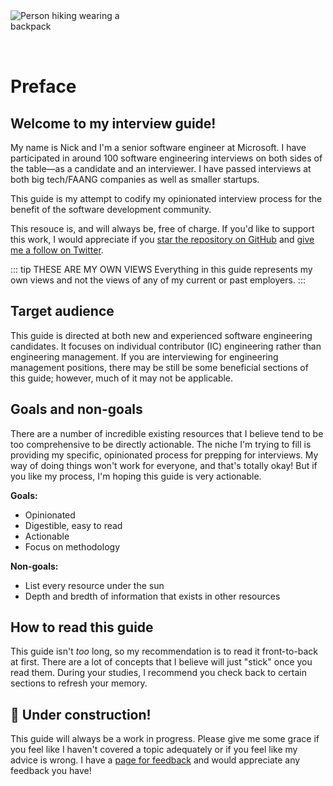 <img style="margin: 0 auto; max-width:15rem; margin-bottom: 2rem" alt="Person hiking wearing a backpack" src="/before.svg" />

# Preface

## Welcome to my interview guide!

My name is Nick and I'm a senior software engineer at Microsoft. I have participated in around 100 software engineering interviews on both sides of the table&mdash;as a candidate and an interviewer. I have passed interviews at both big tech/FAANG companies as well as smaller startups.

This guide is my attempt to codify my opinionated interview process for the benefit of the software development community.

This resouce is, and will always be, free of charge. If you'd like to support this work, I would appreciate if you [star the repository on GitHub](https://github.com/nas5w/interview-guide) and [give me a follow on Twitter](https://twitter.com/nas5w/).

::: tip THESE ARE MY OWN VIEWS
Everything in this guide represents my own views and not the views of any of my current or past employers.
:::

## Target audience

This guide is directed at both new and experienced software engineering candidates. It focuses on individual contributor (IC) engineering rather than engineering management. If you are interviewing for engineering management positions, there may be still be some beneficial sections of this guide; however, much of it may not be applicable.

## Goals and non-goals

There are a number of incredible existing resources that I believe tend to be too comprehensive to be directly actionable. The niche I'm trying to fill is providing my specific, opinionated process for prepping for interviews. My way of doing things won't work for everyone, and that's totally okay! But if you like my process, I'm hoping this guide is very actionable.

**Goals:**

- Opinionated
- Digestible, easy to read
- Actionable
- Focus on methodology

**Non-goals:**

- List every resource under the sun
- Depth and bredth of information that exists in other resources

## How to read this guide

This guide isn't _too_ long, so my recommendation is to read it front-to-back at first. There are a lot of concepts that I believe will just "stick" once you read them. During your studies, I recommend you check back to certain sections to refresh your memory.

## 🚧 Under construction!

This guide will always be a work in progress. Please give me some grace if you feel like I haven't covered a topic adequately or if you feel like my advice is wrong. I have a [page for feedback](/feedback) and would appreciate any feedback you have!
